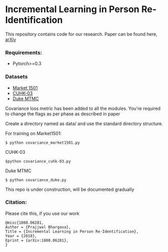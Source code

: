 # Incremental Learning in Person Re-Identification

This repository contains code for our research. Paper can be found here, [arXiv](https://arxiv.org/abs/1808.06281)

### Requirements:
- Pytorch>=0.3

### Datasets
- [Market 1501](http://www.liangzheng.org/Project/project_reid.html)
- [CUHK-03](http://www.ee.cuhk.edu.hk/~xgwang/CUHK_identification.html)
- [Duke MTMC](http://vision.cs.duke.edu/DukeMTMC/)

Covariance loss metric has been added to all the modules. 
You're required to change the flags as per phase as described in paper

Create a directory named as data/ and use the standard directory structure.

For training on Market1501:
```
$ python covariance_market1501.py
```
CUHK-03
```
$python covariance_cuhk-03.py
```
Duke MTMC
```
$ python covariance_duke.py
```

This repo is under construction, will be documented gradually

### Citation:
Please cite this, if you use our work
```
@misc{1808.06281,
Author = {Prajjwal Bhargava},
Title = {Incremental Learning in Person Re-Identification},
Year = {2018},
Eprint = {arXiv:1808.06281},
}
```
